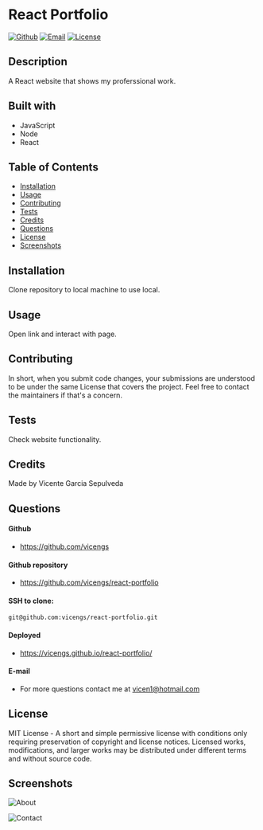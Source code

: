 # React Portfolio

[![Github](https://img.shields.io/static/v1?label=Github&message=vicengs&color=yellow)](https://github.com/vicengs) [![Email](https://img.shields.io/static/v1?label=Email&message=Vicente&color=informational)](mailto:vicen1@hotmail.com) [![License](https://img.shields.io/static/v1?label=License&message=MIT&color=green)](http://choosealicense.com/licenses/mit/)

## Description
  
A React website that shows my proferssional work.

## Built with

- JavaScript
- Node
- React

## Table of Contents

* [Installation](#installation)
* [Usage](#usage)
* [Contributing](#contributing)
* [Tests](#tests)
* [Credits](#credits)
* [Questions](#questions)
* [License](#license)
* [Screenshots](#screenshots)

## Installation

Clone repository to local machine to use local.

## Usage

Open link and interact with page.

## Contributing

In short, when you submit code changes, your submissions are understood to be under the same License that covers the project. Feel free to contact the maintainers if that's a concern.

## Tests

Check website functionality.

## Credits

Made by Vicente Garcia Sepulveda

## Questions

#### Github
  
- https://github.com/vicengs

#### Github repository

- https://github.com/vicengs/react-portfolio

#### SSH to clone:

    git@github.com:vicengs/react-portfolio.git

#### Deployed

- https://vicengs.github.io/react-portfolio/
  
#### E-mail
  
- For more questions contact me at vicen1@hotmail.com

## License

MIT License - A short and simple permissive license with conditions only requiring preservation of copyright and license notices. Licensed works, modifications, and larger works may be distributed under different terms and without source code.

## Screenshots
    
![About](/assets/images/about.jpg)

![Contact](/assets/images/contact.jpg)